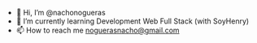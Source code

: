 - 👋 Hi, I’m @nachonogueras
- 🌱 I’m currently learning Development Web Full Stack (with SoyHenry)
- 📫 How to reach me noguerasnacho@gmail.com
